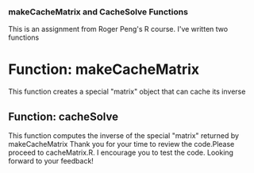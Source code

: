### makeCacheMatrix and CacheSolve Functions
This is an assignment from Roger Peng's R course.
I've written two functions
# Function: makeCacheMatrix
This function creates a special "matrix" object that can cache its inverse
## Function: cacheSolve
This function computes the inverse of the special "matrix" returned by makeCacheMatrix
Thank you for your time to review the code.Please proceed to cacheMatrix.R.
I encourage you to test the code. Looking forward to your feedback! 



  
  
